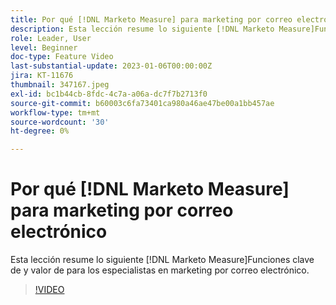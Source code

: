 ```yaml
---
title: Por qué [!DNL Marketo Measure] para marketing por correo electrónico
description: Esta lección resume lo siguiente [!DNL Marketo Measure]Funciones clave de y valor de para los especialistas en marketing por correo electrónico.
role: Leader, User
level: Beginner
doc-type: Feature Video
last-substantial-update: 2023-01-06T00:00:00Z
jira: KT-11676
thumbnail: 347167.jpeg
exl-id: bc1b44cb-8fdc-4c7a-a06a-dc7f7b2713f0
source-git-commit: b60003c6fa73401ca980a46ae47be00a1bb457ae
workflow-type: tm+mt
source-wordcount: '30'
ht-degree: 0%

---
```


# Por qué [!DNL Marketo Measure] para marketing por correo electrónico

Esta lección resume lo siguiente [!DNL Marketo Measure]Funciones clave de y valor de para los especialistas en marketing por correo electrónico.

>[!VIDEO](https://video.tv.adobe.com/v/347167/?quality=12&learn=on)

